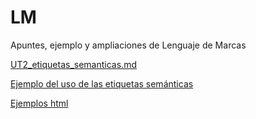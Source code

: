 # LM
Apuntes, ejemplo y ampliaciones de Lenguaje de Marcas

[UT2_etiquetas_semanticas.md](/UT2/UT2_etiquetas_semanticas.md)

[Ejemplo del uso de las etiquetas semánticas](/UT2/UT2_index_16semánicas.html)

[Ejemplos html](https://miguitel.github.io/AWEB_disenioWeb/menu.html)